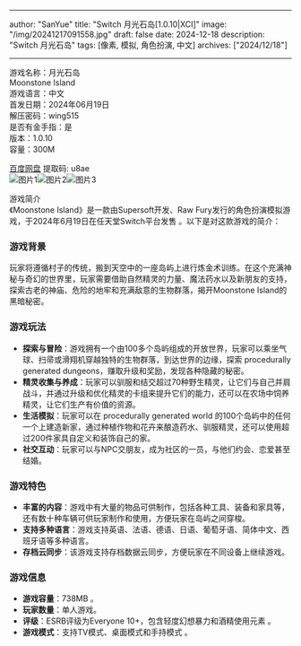 
---
author: "SanYue"
title: "Switch 月光石岛[1.0.10|XCI]"
image: "/img/20241217091558.jpg"
draft: false
date: 2024-12-18
description: "Switch 月光石岛"
tags: [像素, 模拟, 角色扮演, 中文]
archives: ["2024/12/18"]

---

游戏名称：月光石岛   
Moonstone Island    
游戏语言：中文  
首发日期：2024年06月19日  
解压密码：wing515  
是否有金手指：是  
版本：1.0.10   
容量：300M

[百度网盘](https://pan.baidu.com/s/19Q0EySipSPZPdr-N5wImog) 提取码: u8ae  
![图片1](/img/13faa2.jpg)![图片2](/img/df191d.jpg)![图片3](/img/e2e10f2.jpg)  

游戏简介  
《Moonstone Island》是一款由Supersoft开发、Raw Fury发行的角色扮演模拟游戏，于2024年6月19日在任天堂Switch平台发售 。以下是对这款游戏的简介：

### 游戏背景
玩家将遵循村子的传统，搬到天空中的一座岛屿上进行炼金术训练。在这个充满神秘与奇幻的世界里，玩家需要借助自然精灵的力量、魔法药水以及新朋友的支持，探索古老的神庙、危险的地牢和充满敌意的生物群落，揭开Moonstone Island的黑暗秘密。

### 游戏玩法
- **探索与冒险**：游戏拥有一个由100多个岛屿组成的开放世界，玩家可以乘坐气球、扫帚或滑翔机穿越独特的生物群落，到达世界的边缘，探索 procedurally generated dungeons，赚取升级和奖励，发现各种隐藏的秘密。
- **精灵收集与养成**：玩家可以驯服和结交超过70种野生精灵，让它们与自己并肩战斗，并通过升级和优化精灵的卡组来提升它们的能力，还可以在农场中饲养精灵，让它们生产有价值的资源。
- **生活模拟**：玩家可以在 procedurally generated world 的100个岛屿中的任何一个上建造新家，通过种植作物和花卉来酿造药水、驯服精灵，还可以使用超过200件家具自定义和装饰自己的家。
- **社交互动**：玩家可以与NPC交朋友，成为社区的一员，与他们约会、恋爱甚至结婚。

### 游戏特色
- **丰富的内容**：游戏中有大量的物品可供制作，包括各种工具、装备和家具等，还有数十种车辆可供玩家制作和使用，方便玩家在岛屿之间穿梭。
- **支持多种语言**：游戏支持英语、法语、德语、日语、葡萄牙语、简体中文、西班牙语等多种语言。
- **存档云同步**：该游戏支持存档数据云同步，方便玩家在不同设备上继续游戏。

### 游戏信息
- **游戏容量**：738MB 。
- **玩家数量**：单人游戏。
- **评级**：ESRB评级为Everyone 10+，包含轻度幻想暴力和酒精使用元素 。
- **游戏模式**：支持TV模式、桌面模式和手持模式 。
